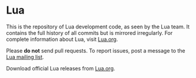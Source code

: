 # Lua

This is the repository of Lua development code, as seen by the Lua team. It contains the full history of all commits but
is mirrored irregularly. For complete information about Lua, visit [Lua.org](https://www.lua.org/).

Please **do not** send pull requests. To report issues, post a message to
the [Lua mailing list](https://www.lua.org/lua-l.html).

Download official Lua releases from [Lua.org](https://www.lua.org/download.html).
